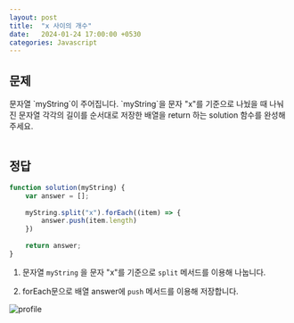 ```yaml
---
layout: post
title:  "x 사이의 개수"
date:   2024-01-24 17:00:00 +0530
categories: Javascript
--- 
```

<h2>문제</h2>   
문자열 `myString`이 주어집니다. `myString`을 문자 "x"를 기준으로 나눴을 때 나눠진 문자열 각각의 길이를 순서대로 저장한 배열을 return 하는 solution 함수를 완성해 주세요.
<br/>
<br/>

<h2>정답</h2>   

```js
function solution(myString) {
    var answer = [];
    
    myString.split("x").forEach((item) => {
        answer.push(item.length)
    })
    
    return answer;
}
```   

1. 문자열 `myString` 을 문자 "x"를 기준으로 `split` 메서드를 이용해 나눕니다.   

2. forEach문으로 배열 answer에 `push` 메서드를 이용해 저장합니다.   


![profile]({{site.url}}/assets/profile.png)
